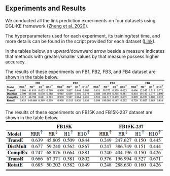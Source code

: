 ## Experiments and Results

We conducted all the link prediction experiments on four datasets using DGL-KE framework ([Zheng et al.,2020](https://arxiv.org/pdf/2004.08532.pdf)). 

The hyperparameters used for each experiment, its training/test time, and more details can be found in the script provided for each dataset ([Link](https://github.com/idirlab/freebases/tree/main/Scripts)). 

In the tables below, an upward/downward arrow beside a measure indicates that methods with greater/smaller values by that measure possess higher accuracy.

The results of these experiments on FB1, FB2, FB3, and FB4 dataset are shown in the table below. 
![This is an image](https://github.com/idirlab/freebases/blob/main/Experiments/FB1234.png?raw=true)

The results of these experiments on FB15K and FB15K-237 dataset are shown in the table below. 
![This is an image](https://github.com/idirlab/freebases/blob/main/Experiments/FB15KvsFB15K-237.png?raw=true)
